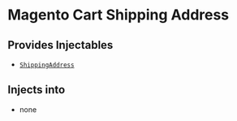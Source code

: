# Magento Cart Shipping Address

## Provides Injectables

- [`ShippingAddress`](./Injectable/ShippingAddress.graphql)

## Injects into

- none
